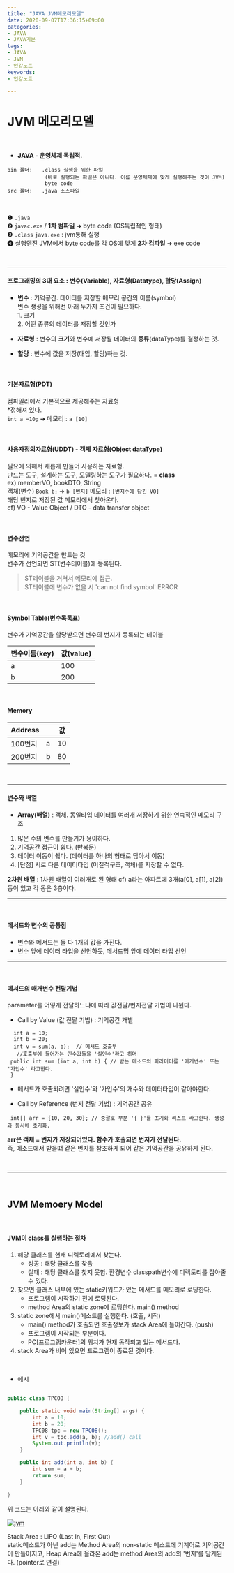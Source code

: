```yaml
---
title: "JAVA JVM메모리모델"
date: 2020-09-07T17:36:15+09:00
categories:
- JAVA
- JAVA기본
tags:
- JAVA
- JVM
- 인강노트
keywords:
- 인강노트

---
```


<!--more-->
# JVM 메모리모델




&nbsp;


- **JAVA - 운영체제 독립적.**

```
bin 폴더:   .class 실행을 위한 파일
            (바로 실행되는 파일은 아니다. 이를 운영체제에 맞게 실행해주는 것이 JVM) 
            byte code
src 폴더:   .java 소스파일
```
&nbsp;

&#10102; `.java`    
&#10103; `javac.exe` / **1차 컴파일** &#10140; byte code (OS독립적인 형태)   
&#10104; `.class`  `java.exe` : jvm통해 실행   
&#10105; 실행엔진 JVM에서 byte code를 각 OS에 맞게 **2차 컴파일** &#10140; exe code   

&nbsp;


-----


#### 프로그래밍의 3대 요소 : 변수(Variable), 자료형(Datatype), 할당(Assign)   

- **변수** : 기억공간. 데이터를 저장할 메모리 공간의 이름(symbol)   
            변수 생성을 위해선 아래 두가지 조건이 필요하다.   
                1. 크기   
                2. 어떤 종류의 데이터를 저장할 것인가  

- **자료형** : 변수의 **크기**와 변수에 저장될 데이터의 **종류**(dataType)를 결정하는 것.   

- **할당** : 변수에 값을 저장(대입, 할당)하는 것.   


&nbsp;

#### 기본자료형(PDT) 
컴파일러에서 기본적으로 제공해주는 자료형   
*정해져 있다.   
`int a =10;` &#10140; 메모리 : `a [10]`

&nbsp;

#### 사용자정의자료형(UDDT) - 객체 자료형(Object dataType)
필요에 의해서 새롭게 만들어 사용하는 자료형.    
만드는 도구, 설계하는 도구, 모델링하는 도구가 필요하다. = **class**   
ex) memberVO, bookDTO, String   
객체(변수) `Book b;` &#10140; `b [번지]` 메모리 : `[번지수에 담긴 VO]`    
해당 번지로 저장된 값 메모리에서 찾아온다.   
cf) VO - Value Object / DTO - data transfer object   

&nbsp;

#### 변수선언 
메모리에 기억공간을 만드는 것   
변수가 선언되면 ST(변수테이블)에 등록된다.

> ST테이블을 거쳐서 메모리에 접근.   
> ST테이블에 변수가 없을 시 'can not find symbol' ERROR

&nbsp;

#### Symbol Table(변수목록표)
변수가 기억공간을 할당받으면 변수의 번지가 등록되는 테이블   


| 변수이름(key) | 값(value) |
|--|--|
| a | 100 |
| b | 200 |

&nbsp;

#### Memory
| Address |  | 값 |
|--|--|--|
| 100번지 | a | 10 |
| 200번지 | b | 80 |



&nbsp;

------

#### 변수와 배열

- **Array(배열)** : 객체. 동일타입 데이터를 여러개 저장하기 위한 연속적인 메모리 구조   
1. 많은 수의 변수를 만들기가 용이하다.
2. 기억공간 접근이 쉽다. (반복문)
3. 데이터 이동이 쉽다. (데이터를 하나의 형태로 담아서 이동)
4. [단점] 서로 다른 데이터타입 (이질적구조, 객체)를 저장할 수 없다.

**2차원 배열** : 1차원 배열이 여러개로 된 형태
cf) a라는 아파트에 3개(a[0], a[1], a[2])동이 있고 각 동은 3층이다.

-----

&nbsp;

#### 메서드와 변수의 공통점


- 변수와 메서드는 둘 다 1개의 값을 가진다.
- 변수 앞에 데이터 타입을 선언하듯, 메서드명 앞에 데이터 타입 선언

-----

&nbsp;

#### 메서드의 매개변수 전달기법

parameter를 어떻게 전달하느냐에 따라 값전달/번지전달 기법이 나뉜다.


- Call by Value (값 전달 기법) : 기억공간 개별
```
  int a = 10;
  int b = 20;
  int v = sum(a, b);  // 메서드 호출부
   //호출부에 들어가는 인수값들을 '실인수'라고 하며
 public int sum (int a, int b) { // 받는 메소드의 파라미터를 '매개변수' 또는 '가인수' 라고한다.
 }
```
 - 메서드가 호출되려면 '실인수'와 '가인수'의 개수와 데이터타입이 같아야한다.



- Call by Reference (번지 전달 기법) : 기억공간 공유
```
 int[] arr = {10, 20, 30}; // 중괄호 부분 '{ }'를 초기화 리스트 라고한다. 생성과 동시에 초기화.
```

 **arr은 객체 = 번지가 저장되어있다. 함수가 호출되면 번지가 전달된다.**   
 즉, 메소드에서 받을떄 같은 번지를 참조하게 되어 같은 기억공간을 공유하게 된다.   


&nbsp;

 -----

&nbsp;

## JVM Memoery Model


&nbsp;

#### JVM이 class를 실행하는 절차

1. 해당 클래스를 현재 디렉토리에서 찾는다.
    - 성공 : 해당 클래스를 찾음
    - 실패 : 해당 클래스를 찾지 못함. 환경변수 classpath변수에 디렉토리를 잡아줄 수 있다. 
2. 찾으면 클래스 내부에 있는 static키워드가 있는 메서드를 메모리로 로딩한다.
    - 프로그램이 시작하기 전에 로딩된다.
    - method Area의 static zone에 로딩한다. main() method
3. static zone에서 main()메소드를 실행한다. (호출, 시작)
    - main() method가 호출되면 호출정보가 stack Area에 들어간다. (push)
    - 프로그램이 시작되는 부분이다. 
    - PC[프로그램카운터]의 위치가 현재 동작되고 있는 메서드다.
4. stack Area가 비어 있으면 프로그램이 종료된 것이다.

&nbsp;

- 예시
```java

public class TPC08 {

    public static void main(String[] args) {
        int a = 10;
        int b = 20;
        TPC08 tpc = new TPC08();
        int v = tpc.add(a, b); //add() call
        System.out.println(v);
    }

    public int add(int a, int b) {
        int sum = a + b;
        return sum;
    }

}

```
위 코드는 아래와 같이 설명된다.

[![jvm](https://user-images.githubusercontent.com/28701069/93017720-d8282380-f605-11ea-8048-c9ad2719b7cf.PNG)](https://user-images.githubusercontent.com/28701069/93017720-d8282380-f605-11ea-8048-c9ad2719b7cf.PNG)

Stack Area : LIFO (Last In, First Out)   
static메소드가 아닌 add는 Method Area의 non-static 메소드에 기계어로 기억공간이 만들어지고, Heap Area에 올라온 add는 method Area의 add의 '번지'를 담게된다. (pointer로 연결)